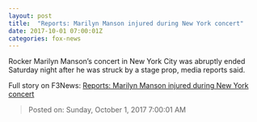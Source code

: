 ```yaml
---
layout: post
title:  "Reports: Marilyn Manson injured during New York concert"
date: 2017-10-01 07:00:01Z
categories: fox-news
---
```


Rocker Marilyn Manson’s concert in New York City was abruptly ended Saturday night after he was struck by a stage prop, media reports said.


Full story on F3News: [Reports: Marilyn Manson injured during New York concert](http://www.f3nws.com/n/AQgsBC)

> Posted on: Sunday, October 1, 2017 7:00:01 AM
